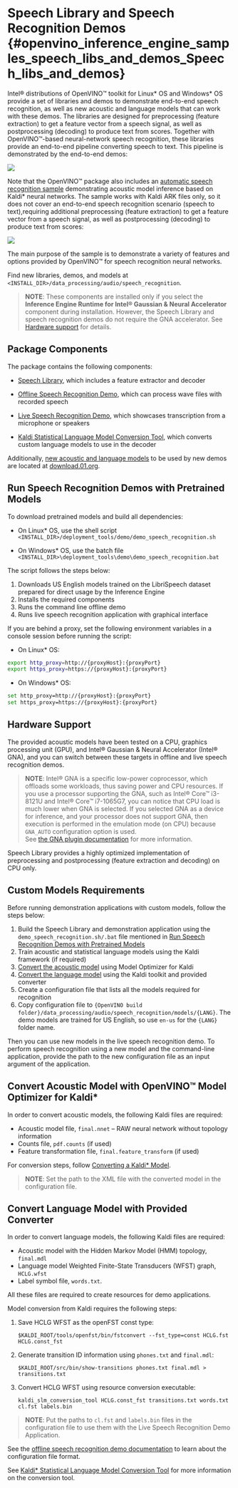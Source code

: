 # Speech Library and Speech Recognition Demos {#openvino_inference_engine_samples_speech_libs_and_demos_Speech_libs_and_demos}

Intel® distributions of OpenVINO&trade; toolkit for Linux* OS and Windows* OS provide a set of libraries and demos to
demonstrate end-to-end speech recognition, as well as new acoustic and language models that can work with these demos.
The libraries are designed for preprocessing (feature extraction) to get a feature vector from a speech signal, as well
as postprocessing (decoding) to produce text from scores. Together with OpenVINO&trade;-based neural-network speech recognition,
these libraries provide an end-to-end pipeline converting speech to text. This pipeline is demonstrated by the
end-to-end demos:

![](img/new_speech_demos.png)

Note that the OpenVINO&trade; package also includes an [automatic speech recognition sample](../speech_sample/README.md) demonstrating acoustic model inference based on Kaldi\* neural networks. The sample works with Kaldi ARK files only, so it does not cover an end-to-end speech recognition scenario (speech to text),requiring additional preprocessing (feature extraction) to get a feature vector from a speech signal, as well as postprocessing (decoding) to produce text from scores:

![](img/speech_sample.png)

The main purpose of the sample is to demonstrate a variety of features and options provided by OpenVINO&trade;
for speech recognition neural networks.

Find new libraries, demos, and models at `<INSTALL_DIR>/data_processing/audio/speech_recognition`.

> **NOTE**: These components are installed only if you select the **Inference Engine Runtime for Intel&reg; Gaussian & Neural Accelerator** component during installation. However, the Speech Library and speech recognition demos do not require the GNA accelerator. See <a href="#hardware-support">Hardware support</a> for details.

## Package Components

The package contains the following components:

* [Speech Library](Speech_library.md), which includes a feature extractor and decoder

* [Offline Speech Recognition Demo](Offline_speech_recognition_demo.md), which can process wave files with recorded speech

* [Live Speech Recognition Demo](Live_speech_recognition_demo.md), which showcases transcription from a microphone or speakers

* [Kaldi Statistical Language Model Conversion Tool](Kaldi_SLM_conversion_tool.md), which converts custom language models to use in the decoder

Additionally, [new acoustic and language models](http://download.01.org/opencv/2020/openvinotoolkit/2020.1/models_contrib/speech/kaldi/librispeech_s5/) to be used by new demos are located at [download.01.org](https://01.org/).

## <a name="run-demos">Run Speech Recognition Demos with Pretrained Models</a>

To download pretrained models and build all dependencies:

* On Linux* OS, use the shell script `<INSTALL_DIR>/deployment_tools/demo/demo_speech_recognition.sh`

* On Windows* OS, use the batch file `<INSTALL_DIR>\deployment_tools\demo\demo_speech_recognition.bat`

The script follows the steps below:

  1. Downloads US English models trained on the LibriSpeech dataset prepared for direct usage by the Inference Engine
  2. Installs the required components
  3. Runs the command line offline demo
  4. Runs live speech recognition application with graphical interface

If you are behind a proxy, set the following environment variables in a console session before running the script:

* On Linux* OS:

```sh
export http_proxy=http://{proxyHost}:{proxyPort}
export https_proxy=https://{proxyHost}:{proxyPort}
```

* On Windows* OS:

```sh
set http_proxy=http://{proxyHost}:{proxyPort}
set https_proxy=https://{proxyHost}:{proxyPort}
```

## <a name="hardware-support">Hardware Support</a>

The provided acoustic models have been tested on a CPU, graphics processing unit (GPU), and Intel&reg; Gaussian & Neural Accelerator (Intel&reg; GNA), and you can switch between these targets in offline and live speech recognition demos.  

> **NOTE**: Intel&reg; GNA is a specific low-power coprocessor, which offloads some workloads, thus saving power and CPU resources. If you use a processor supporting the GNA, such as Intel&reg; Core&trade; i3-8121U and Intel&reg; Core&trade; i7-1065G7, you can notice that CPU load is much lower when GNA is selected. If you selected GNA as a device for inference, and your processor does not support GNA, then execution is performed in the emulation mode (on CPU) because `GNA_AUTO` configuration option is used.   
> See [the GNA plugin documentation](https://docs.openvinotoolkit.org/latest/_docs_IE_DG_supported_plugins_GNA.html) for more information.

Speech Library provides a highly optimized implementation of preprocessing and postprocessing (feature extraction and decoding) on CPU only.

## Custom Models Requirements

Before running demonstration applications with custom models, follow the steps below:

1. Build the Speech Library and demonstration application using the `demo_speech_recognition.sh/.bat` file mentioned in <a href="#run-demos">Run Speech Recognition Demos with Pretrained Models</a>
2. Train acoustic and statistical language models using the Kaldi framework (if required)
3. [Convert the acoustic model](../../../docs/MO_DG/prepare_model/convert_model/Convert_Model_From_Kaldi.md) using Model Optimizer for Kaldi
4. [Convert the language model](Kaldi_SLM_conversion_tool.md) using the Kaldi toolkit and provided converter
5. Create a configuration file that lists all the models required for recognition
6. Copy configuration file to `{OpenVINO build folder}/data_processing/audio/speech_recognition/models/{LANG}`. The demo models are trained for US English, so use `en-us` for the `{LANG}` folder name.

Then you can use new models in the live speech recognition demo.
To perform speech recognition using a new model and the command-line application, provide the path to the new configuration file as an input argument of the application.

## Convert Acoustic Model with OpenVINO&trade; Model Optimizer for Kaldi*

In order to convert acoustic models, the following Kaldi files are required:

- Acoustic model file, `final.nnet` – RAW neural network without topology information
- Counts file, `pdf.counts` (if used)
- Feature transformation file, `final.feature_transform` (if used)

For conversion steps, follow [Converting a Kaldi* Model](../../../docs/MO_DG/prepare_model/convert_model/Convert_Model_From_Kaldi.md).

> **NOTE**: Set the path to the XML file with the converted model in the configuration file.

## Convert Language Model with Provided Converter

In order to convert language models, the following Kaldi files are required:
- Acoustic model with the Hidden Markov Model (HMM) topology, `final.mdl`
- Language model Weighted Finite-State Transducers (WFST) graph, `HCLG.wfst`
- Label symbol file, `words.txt`.

All these files are required to create resources for demo applications.

Model conversion from Kaldi requires the following steps:

1. Save HCLG WFST as the openFST const type:
   ```
   $KALDI_ROOT/tools/openfst/bin/fstconvert --fst_type=const HCLG.fst HCLG.const_fst
   ```

2. Generate transition ID information using `phones.txt` and `final.mdl`:
   ```
   $KALDI_ROOT/src/bin/show-transitions phones.txt final.mdl > transitions.txt
   ```

3. Convert HCLG WFST using resource conversion executable:
   ```
   kaldi_slm_conversion_tool HCLG.const_fst transitions.txt words.txt cl.fst labels.bin
   ```

> **NOTE**: Put the paths to `cl.fst` and `labels.bin` files in the configuration file to use them with the Live Speech Recognition Demo Application.

See the [offline speech recognition demo documentation](Offline_speech_recognition_demo.md) to learn about the configuration file format.

See [Kaldi* Statistical Language Model Conversion Tool](Kaldi_SLM_conversion_tool.md) for more information on the conversion tool.
